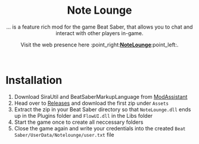 <p align="center">
    <h1 align="center">Note Lounge</h1>
</p>
<p align="center">
  ... is a feature rich mod for the game Beat Saber, that allows you to chat and interact with other players in-game.
  <p align="center">Visit the web presence here :point_right:<a href="https://notelounge.com"><b>NoteLounge</b></a>:point_left:.</p>
</p>
</br>

# Installation
1) Download SiraUtil and BeatSaberMarkupLanguage from [ModAssistant](https://github.com/Assistant/ModAssistant)
2) Head over to [Releases](https://github.com/ToniMacaroni/NoteLoungeMod/releases) and download the first zip under `Assets`
3) Extract the zip in your Beat Saber directory so that `NoteLounge.dll` ends up in the Plugins folder and `FlowUI.dll` in the Libs folder
4) Start the game once to create all neccessary folders
5) Close the game again and write your credentials into the created `Beat Saber/UserData/Notelounge/user.txt` file
